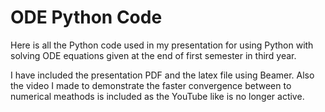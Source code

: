 # ODE Python Code

Here is all the Python code used in my presentation for using Python with solving ODE equations given at the end of first semester in third year. 

I have included the presentation PDF and the latex file using Beamer. Also the video I made to demonstrate the faster convergence between to numerical meathods is included as the YouTube like is no longer active.
